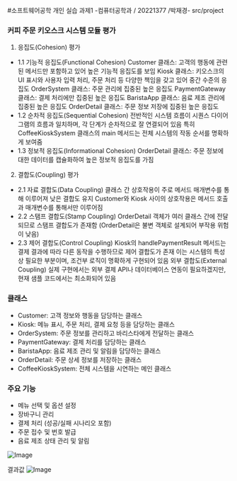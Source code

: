 #소프트웨어공학 개인 실습 과제1
-컴퓨터공학과 / 20221377 /박재경-
src/project

### 커피 주문 키오스크 시스템 모듈 평가
1. 응집도(Cohesion) 평가
- 1.1 기능적 응집도(Functional Cohesion)
Customer 클래스: 고객의 행동에 관련된 메서드만 포함하고 있어 높은 기능적 응집도를 보임
Kiosk 클래스: 키오스크의 UI 표시와 사용자 입력 처리, 주문 처리 등 다양한 책임을 갖고 있어 중간 수준의 응집도
OrderSystem 클래스: 주문 관리에 집중된 높은 응집도
PaymentGateway 클래스: 결제 처리에만 집중된 높은 응집도
BaristaApp 클래스: 음료 제조 관리에 집중된 높은 응집도
OrderDetail 클래스: 주문 정보 저장에 집중된 높은 응집도
- 1.2 순차적 응집도(Sequential Cohesion)
전반적인 시스템 흐름이 시퀀스 다이어그램의 흐름과 일치하며, 각 단계가 순차적으로 잘 연결되어 있음
특히 CoffeeKioskSystem 클래스의 main 메서드는 전체 시스템의 작동 순서를 명확하게 보여줌
- 1.3 정보적 응집도(Informational Cohesion)
OrderDetail 클래스: 주문 정보에 대한 데이터를 캡슐화하여 높은 정보적 응집도를 가짐

2. 결합도(Coupling) 평가
- 2.1 자료 결합도(Data Coupling)
클래스 간 상호작용이 주로 메서드 매개변수를 통해 이루어져 낮은 결합도 유지
Customer와 Kiosk 사이의 상호작용은 메서드 호출과 매개변수를 통해서만 이루어짐
- 2.2 스탬프 결합도(Stamp Coupling)
OrderDetail 객체가 여러 클래스 간에 전달되므로 스탬프 결합도가 존재함
(OrderDetail은 불변 객체로 설계되어 부작용 위험이 낮음)
- 2.3 제어 결합도(Control Coupling)
Kiosk의 handlePaymentResult 메서드는 결제 결과에 따라 다른 동작을 수행하므로 제어 결합도가 존재
이는 시스템의 특성상 필요한 부분이며, 조건부 로직이 명확하게 구현되어 있음
외부 결합도(External Coupling)
실제 구현에서는 외부 결제 API나 데이터베이스 연동이 필요하겠지만, 현재 샘플 코드에서는 최소화되어 있음

### 클래스
- Customer: 고객 정보와 행동을 담당하는 클래스
- Kiosk: 메뉴 표시, 주문 처리, 결제 요청 등을 담당하는 클래스
- OrderSystem: 주문 정보를 관리하고 바리스타에게 전달하는 클래스
- PaymentGateway: 결제 처리를 담당하는 클래스
- BaristaApp: 음료 제조 관리 및 알림을 담당하는 클래스
- OrderDetail: 주문 상세 정보를 저장하는 클래스
- CoffeeKioskSystem: 전체 시스템을 시연하는 메인 클래스

### 주요 기능

- 메뉴 선택 및 옵션 설정
- 장바구니 관리
- 결제 처리 (성공/실패 시나리오 포함)
- 주문 접수 및 번호 발급
- 음료 제조 상태 관리 및 알림


![Image](https://github.com/user-attachments/assets/f663497c-5157-4d52-a52f-6dc7c88378dd)


결과값
![Image](https://github.com/user-attachments/assets/7c6aee41-651e-4a70-80de-7c5094bd8084)
